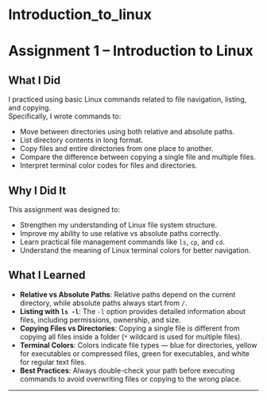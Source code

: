 # Introduction_to_linux

# Assignment 1 – Introduction to Linux

## What I Did
I practiced using basic Linux commands related to file navigation, listing, and copying.  
Specifically, I wrote commands to:
- Move between directories using both relative and absolute paths.
- List directory contents in long format.
- Copy files and entire directories from one place to another.
- Compare the difference between copying a single file and multiple files.
- Interpret terminal color codes for files and directories.

## Why I Did It
This assignment was designed to:
- Strengthen my understanding of Linux file system structure.
- Improve my ability to use relative vs absolute paths correctly.
- Learn practical file management commands like `ls`, `cp`, and `cd`.
- Understand the meaning of Linux terminal colors for better navigation.

## What I Learned
- **Relative vs Absolute Paths**: Relative paths depend on the current directory, while absolute paths always start from `/`.
- **Listing with `ls -l`**: The `-l` option provides detailed information about files, including permissions, ownership, and size.
- **Copying Files vs Directories**: Copying a single file is different from copying all files inside a folder (`*` wildcard is used for multiple files).
- **Terminal Colors**: Colors indicate file types — blue for directories, yellow for executables or compressed files, green for executables, and white for regular text files.
- **Best Practices**: Always double-check your path before executing commands to avoid overwriting files or copying to the wrong place.

---
